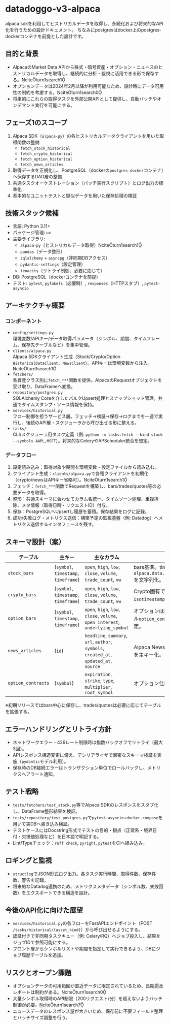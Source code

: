 # datadoggo-v3-alpaca
alpaca sdkを利用してヒストリカルデータを取得し、永続化および将来的なAPI化を行うための設計ドキュメント。
ちなみにpostgresはdocker上のpostgres-dockerコンテナを前提とした設計です。

## 目的と背景
- AlpacaのMarket Data APIから株式・暗号資産・オプション・ニュースのヒストリカルデータを取得し、継続的に分析・監視に活用できる形で保存する。citeturn1search1
- オプションデータは2024年2月以降が利用可能なため、設計時にデータ可用性の制約を考慮する。citeturn1search0
- 将来的にこれらの取得タスクを外部公開APIとして提供し、自動バッチやオンデマンド実行を可能にする。

## フェーズ1のスコープ
1. Alpaca SDK（`alpaca-py`）の各ヒストリカルデータクライアントを用いた取得関数の整備  
   - `fetch_stock_historical`
   - `fetch_crypto_historical`
   - `fetch_option_historical`
   - `fetch_news_articles`
2. 取得データを正規化し、PostgreSQL（dockerの`postgres-docker`コンテナ）へ保存するDAO層の整備
3. 共通タスクオーケストレーション（バッチ実行スクリプト）とログ出力の標準化
4. 基本的なユニットテストと疑似データを用いた保存処理の検証

## 技術スタック候補
- 言語: Python 3.11+
- パッケージ管理: `uv`
- 主要ライブラリ:
  - `alpaca-py`（ヒストリカルデータ取得）citeturn1search1
  - `pandas`（データ整形）
  - `sqlalchemy` + `asyncpg`（非同期DBアクセス）
  - `pydantic-settings`（設定管理）
  - `tenacity`（リトライ制御、必要に応じて）
- DB: PostgreSQL（dockerコンテナを前提）
- テスト: `pytest`, `pyfakefs`（必要時）, `responses`（HTTPスタブ）, `pytest-asyncio`

## アーキテクチャ概要
### コンポーネント
- `config/settings.py`  
  環境変数/APIキー/データ取得パラメータ（シンボル、期間、タイムフレーム、保存先テーブルなど）を集中管理。
- `clients/alpaca.py`  
  Alpaca SDKクライアント生成（Stock/Crypto/Option `HistoricalDataClient`、`NewsClient`）。APIキーは環境変数から注入。citeturn1search1
- `fetchers/`  
  各資産クラス別に`fetch_***`関数を提供。AlpacaのRequestオブジェクトを受け取り、DataFrameへ変換。
- `repository/postgres.py`  
  SQLAlchemy Coreを介したバルクUpsert処理とスナップショット管理。共通でタイムスタンプ・ソース情報を保持。
- `services/historical.py`  
  フロー制御を担うサービス層。フェッチ→検証→保存→ログまでを一連で実行し、後続のAPI層・スケジューラから呼び出せる形に整える。
- `tasks/`  
  CLI/スケジューラ用タスク定義（例: `python -m tasks.fetch --kind stock --symbols AAPL,MSFT`）。将来的なCeleryやAPScheduler統合を想定。

### データフロー
1. 設定読み込み：取得対象や期間を環境変数・設定ファイルから読み込む。
2. クライアント生成：`clients/alpaca.py`で各種クライアントを初期化（crypto/newsはAPIキー省略可）。citeturn1search1
3. フェッチ：`fetch_***`関数でRequestを構築し、bars/trades/quotes等の必要データを取得。
4. 整形：共通スキーマに合わせてカラム名統一、タイムゾーン処理、重複排除、メタ情報（取得日時・リクエストID）付与。
5. 保存：PostgreSQLへUpsertし履歴を蓄積。保存結果をログに記録。
6. 成功/失敗ログ・メトリクス送信：構築予定の監視基盤（例: Datadog）へメトリクス送信するインタフェースを残す。

## スキーマ設計（案）
| テーブル           | 主キー                               | 主なカラム                                                                              | 備考                                                               |
| ------------------ | ------------------------------------ | --------------------------------------------------------------------------------------- | ------------------------------------------------------------------ |
| `stock_bars`       | (`symbol`, `timestamp`, `timeframe`) | `open`, `high`, `low`, `close`, `volume`, `trade_count`, `vw`                           | bars基準。timeframeは`alpaca.data.timeframe.TimeFrame`を文字列化。 |
| `crypto_bars`      | (`symbol`, `timestamp`, `timeframe`) | `open`, `high`, `low`, `close`, `volume`, `trade_count`, `vw`                           | Crypto固有で`exchange`や`isotimestamp`を保持。                     |
| `option_bars`      | (`symbol`, `timestamp`, `timeframe`) | `open`, `high`, `low`, `close`, `volume`, `open_interest`, `underlying_symbol`          | オプションは契約情報を別テーブル`option_contracts`で正規化予定。   |
| `news_articles`    | (`id`)                               | `headline`, `summary`, `url`, `author`, `symbols`, `created_at`, `updated_at`, `source` | Alpaca News APIのレスポンスIDを主キー化。                          |
| `option_contracts` | (`symbol`)                           | `expiration`, `strike`, `type`, `multiplier`, `root_symbol`                             | オプション仕様情報を格納。                                         |

※初期リリースではbars中心に保存し、trades/quotesは必要に応じてテーブルを拡張する。

## エラーハンドリングとリトライ方針
- ネットワークエラー・429レート制限時は指数バックオフでリトライ（最大3回）。
- APIレスポンス構造変更に備え、デシリアライザで厳密なスキーマ検証を実施（`pydantic`モデル利用）。
- 保存時のDB接続エラーはトランザクション単位でロールバックし、メトリクスへアラート通知。

## テスト戦略
- `tests/fetchers/test_stock.py`等でAlpaca SDKのレスポンスをスタブ化し、DataFrame整形結果を検証。
- `tests/repository/test_postgres.py`で`pytest-asyncio`+`docker-compose`を用いて実DBへ書き込み検証。
- テストケースにはDocstring形式でテストの目的・観点（正常系・境界日付・欠損値処理など）を日本語で明記する。
- Lint/Typeチェック：`ruff check`, `pyright`, `pytest`をCIへ組み込み。

## ロギングと監視
- `structlog`でJSON形式ログ出力。各タスク実行時間、取得件数、保存件数、警告を記録。
- 将来的なDatadog連携のため、メトリクスメタデータ（シンボル数、失敗回数）をエクスポートできる構造を設計。

## 今後のAPI化に向けた展望
- `services/historical.py`の各フローをFastAPIエンドポイント（POST `/tasks/historical/{asset_kind}`）から呼び出せるようにする。
- 認証付きで非同期タスクキュー（例: Celery/RQ）へジョブ投入し、結果をジョブIDで参照可能にする。
- フロント層からシンボルリストや期間を指定して実行できるよう、DBにジョブ履歴テーブルを追加。

## リスクとオープン課題
- オプションデータの可用範囲が直近データに限定されているため、長期遡及レポートは制約がある。citeturn1search0
- 大量シンボル取得時のAPI制限（200リクエスト/分）を超えないようバッチ制御が必要。citeturn1search7
- ニュースデータのレスポンス量が大きいため、保存前に不要フィールド整理とバッチサイズ調整を行う。
